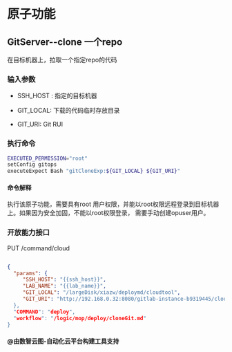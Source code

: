 # 原子功能

## GitServer--clone 一个repo

在目标机器上，拉取一个指定repo的代码

### 输入参数

* SSH_HOST :  指定的目标机器

* GIT_LOCAL:  下载的代码临时存放目录

* GIT_URI:  Git RUI  

### 执行命令

```bash
EXECUTED_PERMISSION="root"
setConfig gitops
executeExpect Bash "gitCloneExp:${GIT_LOCAL} ${GIT_URI}"

```

#### 命令解释

执行该原子功能，需要具有root 用户权限，并能以root权限远程登录到目标机器上。如果因为安全加固，不能以root权限登录， 需要手动创建opuser用户。

### 开放能力接口
PUT /command/cloud
```json

{
  "params": {
     "SSH_HOST": "{{ssh_host}}",
     "LAB_NAME": "{{lab_name}}",
     "GIT_LOCAL": "/largeDisk/xiazw/deploymd/cloudtool",
     "GIT_URI": "http://192.168.0.32:8080/gitlab-instance-b9319445/cloudtool.git""
  },
  "COMMAND": "deploy",
  "workflow": "/logic/mop/deploy/cloneGit.md"
}
```

#### @由数智云图-自动化云平台构建工具支持